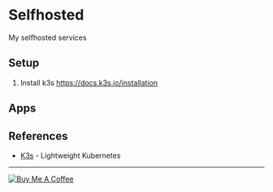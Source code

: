 # Selfhosted

My selfhosted services

## Setup

1. Install k3s https://docs.k3s.io/installation

## Apps


## References

- [K3s](https://k3s.io/) - Lightweight Kubernetes

---

[![Buy Me A Coffee](https://www.buymeacoffee.com/assets/img/guidelines/download-assets-sm-2.svg)](https://www.buymeacoffee.com/hobroker)
